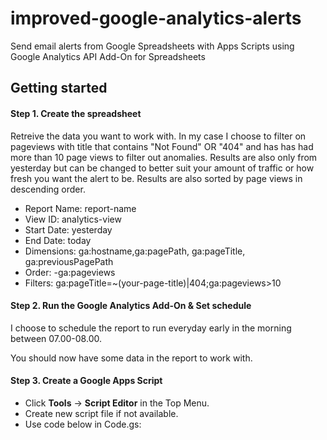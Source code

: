 # improved-google-analytics-alerts
Send email alerts from Google Spreadsheets with Apps Scripts using Google Analytics API Add-On for Spreadsheets

## Getting started

#### Step 1. Create the spreadsheet

Retreive the data you want to work with. In my case I choose to filter on pageviews with title that contains "Not Found" OR "404" and has has had more than 10 page views to filter out anomalies. Results are also only from yesterday but can be changed to better suit your amount of traffic or how fresh you want the alert to be. Results are also sorted by page views in descending order.

* Report Name: report-name
* View ID: analytics-view
* Start Date: yesterday
* End Date: today
* Dimensions:	ga:hostname,ga:pagePath, ga:pageTitle, ga:previousPagePath
* Order: -ga:pageviews
* Filters: ga:pageTitle=~(your-page-title)|404;ga:pageviews>10

#### Step 2. Run the Google Analytics Add-On & Set schedule

I choose to schedule the report to run everyday early in the morning between 07.00-08.00.

You should now have some data in the report to work with.

#### Step 3. Create a Google Apps Script

* Click **Tools** -> **Script Editor** in the Top Menu.
* Create new script file if not available.
* Use code below in Code.gs:
